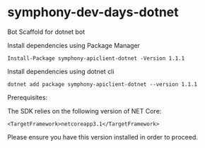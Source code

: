 # symphony-dev-days-dotnet
Bot Scaffold for dotnet bot

Install dependencies using Package Manager

```
Install-Package symphony-apiclient-dotnet -Version 1.1.1
```

Install dependencies using dotnet cli

```
dotnet add package symphony-apiclient-dotnet --version 1.1.1
```

Prerequisites:

The SDK relies on the following version of NET Core: 

```
<TargetFramework>netcoreapp3.1</TargetFramework>
```

Please ensure you have this version installed in order to proceed.  
